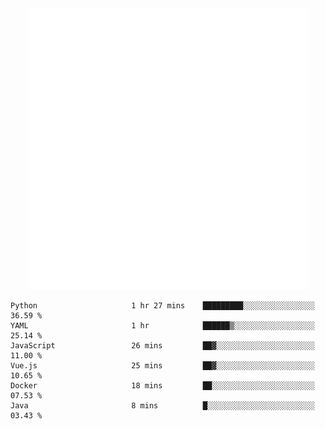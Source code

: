 <div align="center">
    <a href="https://konst.fish">
        <img src="https://raw.githubusercontent.com/konstfish/konstfish/master/fish.svg" alt="Logo" width="450"/>
    </a>
</div>

<!--START_SECTION:waka-->

```text
Python                     1 hr 27 mins    █████████░░░░░░░░░░░░░░░░   36.59 %
YAML                       1 hr            ██████▒░░░░░░░░░░░░░░░░░░   25.14 %
JavaScript                 26 mins         ██▓░░░░░░░░░░░░░░░░░░░░░░   11.00 %
Vue.js                     25 mins         ██▓░░░░░░░░░░░░░░░░░░░░░░   10.65 %
Docker                     18 mins         ██░░░░░░░░░░░░░░░░░░░░░░░   07.53 %
Java                       8 mins          █░░░░░░░░░░░░░░░░░░░░░░░░   03.43 %
```

<!--END_SECTION:waka-->
